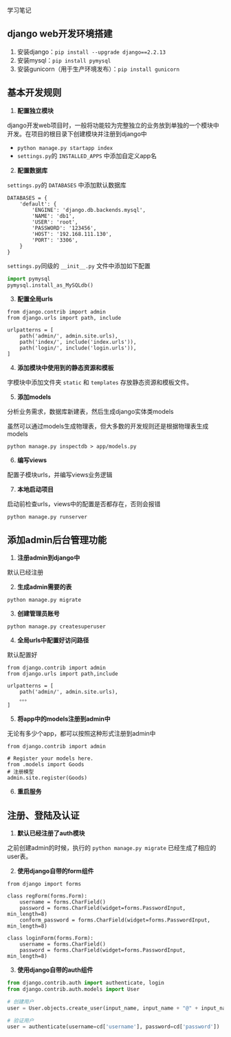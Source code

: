 学习笔记

## django web开发环境搭建

1. 安装django：`pip install --upgrade django==2.2.13`
2. 安装mysql：`pip install pymysql`
3. 安装gunicorn（用于生产环境发布）：`pip install gunicorn`


## 基本开发规则

1. **配置独立模块**

django开发web项目时，一般将功能较为完整独立的业务放到单独的一个模块中开发。在项目的根目录下创建模块并注册到django中
- `python manage.py startapp index`
- `settings.py`的 `INSTALLED_APPS` 中添加自定义app名

2. **配置数据库**

`settings.py`的 `DATABASES` 中添加默认数据库
```
DATABASES = {
    'default': {
        'ENGINE': 'django.db.backends.mysql',
        'NAME': 'db1',
        'USER': 'root',
        'PASSWORD': '123456',
        'HOST': '192.168.111.130',
        'PORT': '3306',
    }
}
```

`settings.py`同级的 `__init__.py` 文件中添加如下配置
```python
import pymysql
pymysql.install_as_MySQLdb()
```

3. **配置全局urls**
```
from django.contrib import admin
from django.urls import path, include

urlpatterns = [
    path('admin/', admin.site.urls),
    path('index/', include('index.urls')),
    path('login/', include('login.urls')),
]
```

4. **添加模块中使用到的静态资源和模板**

字模块中添加文件夹 `static` 和 `templates` 存放静态资源和模板文件。


5. **添加models**

分析业务需求，数据库新建表，然后生成django实体类models

虽然可以通过models生成物理表，但大多数的开发规则还是根据物理表生成models

```
python manage.py inspectdb > app/models.py
```

6. **编写views**

配置子模块urls，并编写views业务逻辑


7. **本地启动项目**

启动前检查urls，views中的配置是否都存在，否则会报错

```
python manage.py runserver
```


## 添加admin后台管理功能

1. **注册admin到django中**

默认已经注册

2. **生成admin需要的表**
```
python manage.py migrate
```
3. **创建管理员账号**
```
python manage.py createsuperuser
```
4. **全局urls中配置好访问路径**

默认配置好
```
from django.contrib import admin
from django.urls import path,include

urlpatterns = [
    path('admin/', admin.site.urls),
    。。。
]
```
5. **将app中的models注册到admin中**

无论有多少个app，都可以按照这种形式注册到admin中
```
from django.contrib import admin

# Register your models here.
from .models import Goods
# 注册模型
admin.site.register(Goods)

```
6. **重启服务**


## 注册、登陆及认证

1. **默认已经注册了auth模块**

之前创建admin的时候，执行的 `python manage.py migrate` 已经生成了相应的user表。

2. **使用django自带的form组件**
```
from django import forms

class regForm(forms.Form):
    username = forms.CharField()
    password = forms.CharField(widget=forms.PasswordInput, min_length=8)
    conform_password = forms.CharField(widget=forms.PasswordInput, min_length=8)

class loginForm(forms.Form):
    username = forms.CharField()
    password = forms.CharField(widget=forms.PasswordInput, min_length=8)
```

3. **使用django自带的auth组件**
```python
from django.contrib.auth import authenticate, login
from django.contrib.auth.models import User

# 创建用户
user = User.objects.create_user(input_name, input_name + "@" + input_name + ".com", input_pwd)

# 验证用户
user = authenticate(username=cd['username'], password=cd['password'])
```
